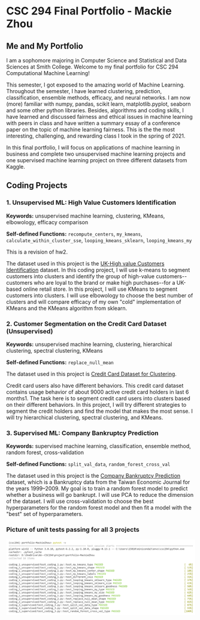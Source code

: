 # CSC 294 Final Portfolio - Mackie Zhou

## Me and My Portfolio

I am a sophomore majoring in Computer Science and Statistical and Data Sciences at Smith College. Welcome to my final portfolio for CSC 294 Computational Machine Learning!

This semester, I got exposed to the amazing world of Machine Learning. Throughout the semester, I have learned clustering, prediction, classification, ensemble methods, efficacy, and neural networks. I am now (more) familiar with numpy, pandas, scikit learn, matplotlib.pyplot, seaborn and some other python libraries. Besides, algorithms and coding skills, I have learned and discussed fairness and ethical issues in machine learning with peers in class and have written a summary essay of a conference paper on the topic of machine learning fairness. This is the the most interesting, challenging, and rewarding class I took in the spring of 2021.

In this final portfolio, I will focus on applications of machine learning in business and complete two unsupervised machine learning projects and one supervised machine learning project on three different datasets from Kaggle.




## Coding Projects

### 1. Unsupervised ML: High Value Customers Identification

**Keywords:**
unsupervised machine learning, clustering, KMeans, elbowology, efficacy comparison

**Self-defined Functions:** `recompute_centers`, `my_kmeans`, `calculate_within_cluster_sse`, `looping_kmeans_sklearn`, `looping_kmeans_my`

This is a revision of hw2.

The dataset used in this project is the [UK-High value Customers Identification](https://www.kaggle.com/vik2012kvs/high-value-customers-identification) dataset. In this coding project, I will use k-means to segment customers into clusters and identify the group of high-value customers--customers who are loyal to the brand or make high purchases--for a UK-based online retail store. In this project, I will use KMeans to segment customers into clusters. I will use elbowology to choose the best number of clusters and will compare efficacy of my own "cold" implementation of KMeans and the KMeans algorithm from sklearn.




### 2. Customer Segmentation on the Credit Card Dataset (Unsupervised)

**Keywords:** unsupervised machine learning, clustering, hierarchical clustering, spectral clustering, KMeans

**Self-defined Functions:** `replace_null_mean`

The dataset used in this project is [Credit Card Dataset for Clustering](https://www.kaggle.com/arjunbhasin2013/ccdata).

Credit card users also have different behaviors. This credit card dataset contains usage behavior of about 9000 active credit card holders in last 6 months1. The task here is to segment credit card users into clusters based on their different behaviors. In this project, I will try different strategies to segment the credit holders and find the model that makes the most sense. I will try hierarchical clustering, spectral clustering, and KMeans.




### 3. Supervised ML: Company Bankruptcy Prediction

**Keywords:**
supervised machine learning, classification, ensemble method, random forest, cross-validation

**Self-defined Functions:** `split_val_data`, `random_forest_cross_val`

The dataset used in this project is the [Company Bankruptcy Prediction](https://www.kaggle.com/fedesoriano/company-bankruptcy-prediction) dataset, which is a Bankruptcy data from the Taiwan Economic Journal for the years 1999–2009. My goal is to train a random forest model to predict whether a business will go bankrupt. I will use PCA to reduce the dimension of the dataset. I will use cross-validation to choose the best hyperparameters for the random forest model and then fit a model with the "best" set of hyperparameters.

### Picture of unit tests passing for all 3 projects

<img src="tests_passing.png" alt="preview of the dataset" width="900"/>